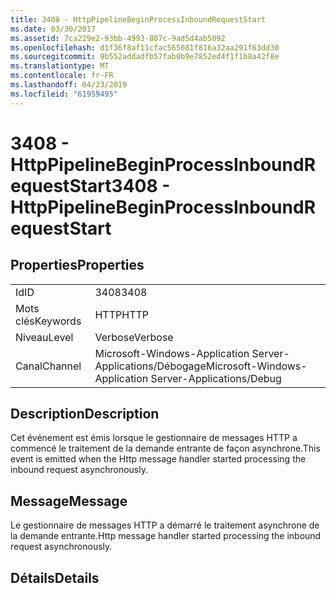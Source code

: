 ```yaml
---
title: 3408 - HttpPipelineBeginProcessInboundRequestStart
ms.date: 03/30/2017
ms.assetid: 7ca229e2-93bb-4993-807c-9ad5d4ab5092
ms.openlocfilehash: d1f36f8af11cfac565081f816a32aa291f63dd30
ms.sourcegitcommit: 9b552addadfb57fab0b9e7852ed4f1f1b8a42f8e
ms.translationtype: MT
ms.contentlocale: fr-FR
ms.lasthandoff: 04/23/2019
ms.locfileid: "61959495"
---
```

# <a name="3408---httppipelinebeginprocessinboundrequeststart"></a><span data-ttu-id="9c8b8-102">3408 - HttpPipelineBeginProcessInboundRequestStart</span><span class="sxs-lookup"><span data-stu-id="9c8b8-102">3408 - HttpPipelineBeginProcessInboundRequestStart</span></span>
## <a name="properties"></a><span data-ttu-id="9c8b8-103">Properties</span><span class="sxs-lookup"><span data-stu-id="9c8b8-103">Properties</span></span>  
  
|||  
|-|-|  
|<span data-ttu-id="9c8b8-104">Id</span><span class="sxs-lookup"><span data-stu-id="9c8b8-104">ID</span></span>|<span data-ttu-id="9c8b8-105">3408</span><span class="sxs-lookup"><span data-stu-id="9c8b8-105">3408</span></span>|  
|<span data-ttu-id="9c8b8-106">Mots clés</span><span class="sxs-lookup"><span data-stu-id="9c8b8-106">Keywords</span></span>|<span data-ttu-id="9c8b8-107">HTTP</span><span class="sxs-lookup"><span data-stu-id="9c8b8-107">HTTP</span></span>|  
|<span data-ttu-id="9c8b8-108">Niveau</span><span class="sxs-lookup"><span data-stu-id="9c8b8-108">Level</span></span>|<span data-ttu-id="9c8b8-109">Verbose</span><span class="sxs-lookup"><span data-stu-id="9c8b8-109">Verbose</span></span>|  
|<span data-ttu-id="9c8b8-110">Canal</span><span class="sxs-lookup"><span data-stu-id="9c8b8-110">Channel</span></span>|<span data-ttu-id="9c8b8-111">Microsoft-Windows-Application Server-Applications/Débogage</span><span class="sxs-lookup"><span data-stu-id="9c8b8-111">Microsoft-Windows-Application Server-Applications/Debug</span></span>|  
  
## <a name="description"></a><span data-ttu-id="9c8b8-112">Description</span><span class="sxs-lookup"><span data-stu-id="9c8b8-112">Description</span></span>  
 <span data-ttu-id="9c8b8-113">Cet événement est émis lorsque le gestionnaire de messages HTTP a commencé le traitement de la demande entrante de façon asynchrone.</span><span class="sxs-lookup"><span data-stu-id="9c8b8-113">This event is emitted when the Http message handler started processing the inbound request asynchronously.</span></span>  
  
## <a name="message"></a><span data-ttu-id="9c8b8-114">Message</span><span class="sxs-lookup"><span data-stu-id="9c8b8-114">Message</span></span>  
 <span data-ttu-id="9c8b8-115">Le gestionnaire de messages HTTP a démarré le traitement asynchrone de la demande entrante.</span><span class="sxs-lookup"><span data-stu-id="9c8b8-115">Http message handler started processing the inbound request asynchronously.</span></span>  
  
## <a name="details"></a><span data-ttu-id="9c8b8-116">Détails</span><span class="sxs-lookup"><span data-stu-id="9c8b8-116">Details</span></span>

